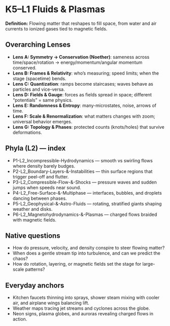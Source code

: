 # K5–L1 Fluids & Plasmas
**Definition:** Flowing matter that reshapes to fill space, from water and air currents to ionized gases tied to magnetic fields.
## Overarching Lenses

- **Lens A: Symmetry -> Conservation (Noether)**: sameness across time/space/rotation → energy/momentum/angular momentum conserved.
- **Lens B: Frames & Relativity**: who’s measuring; speed limits; when the stage (spacetime) bends.
- **Lens C: Quantization**: ramps become staircases; waves behave as particles and vice-versa.
- **Lens D: Fields & Gauge**: forces as fields spread in space; different “potentials” = same physics.
- **Lens E: Randomness & Entropy**: many-microstates, noise, arrows of time.
- **Lens F: Scale & Renormalization**: what matters changes with zoom; universal behavior emerges.
- **Lens G: Topology & Phases**: protected counts (knots/holes) that survive deformations.

## Phyla (L2) — index
- P1-L2_Incompressible-Hydrodynamics — smooth vs swirling flows where density barely budges.
- P2-L2_Boundary-Layers-&-Instabilities — thin surface regions that trigger peel-off and flutter.
- P3-L2_Compressible-Flow-&-Shocks — pressure waves and sudden jumps when speeds near sound.
- P4-L2_Free-Surface-&-Multiphase — interfaces, bubbles, and droplets dancing between phases.
- P5-L2_Geophysical-&-Astro-Fluids — rotating, stratified giants shaping weather and disks.
- P6-L2_Magnetohydrodynamics-&-Plasmas — charged flows braided with magnetic fields.

## Native questions
- How do pressure, velocity, and density conspire to steer flowing matter?
- When does a gentle stream tip into turbulence, and can we predict the chaos?
- How do rotation, layering, or magnetic fields set the stage for large-scale patterns?

## Everyday anchors
- Kitchen faucets thinning into sprays, shower steam mixing with cooler air, and airplane wings balancing lift.
- Weather maps tracing jet streams and cyclones across the globe.
- Neon signs, plasma globes, and auroras revealing charged flows in action.
